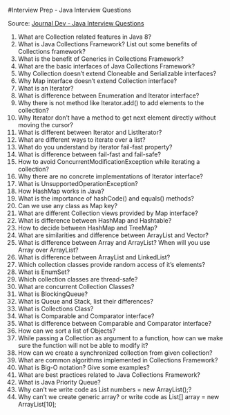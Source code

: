 #Interview Prep - Java Interview Questions

Source: [Journal Dev - Java Interview Questions](http://www.journaldev.com/1330/java-collections-interview-questions-and-answers)

1. What are Collection related features in Java 8?
2. What is Java Collections Framework? List out some benefits of Collections framework?
3. What is the benefit of Generics in Collections Framework?
4. What are the basic interfaces of Java Collections Framework?
5. Why Collection doesn’t extend Cloneable and Serializable interfaces?
6. Why Map interface doesn’t extend Collection interface?
7. What is an Iterator?
8. What is difference between Enumeration and Iterator interface?
9. Why there is not method like Iterator.add() to add elements to the collection?
10. Why Iterator don’t have a method to get next element directly without moving the cursor?
11. What is different between Iterator and ListIterator?
12. What are different ways to iterate over a list?
13. What do you understand by iterator fail-fast property?
14. What is difference between fail-fast and fail-safe?
15. How to avoid ConcurrentModificationException while iterating a collection?
16. Why there are no concrete implementations of Iterator interface?
17. What is UnsupportedOperationException?
18. How HashMap works in Java?
19. What is the importance of hashCode() and equals() methods?
20. Can we use any class as Map key?
21. What are different Collection views provided by Map interface?
22. What is difference between HashMap and Hashtable?
23. How to decide between HashMap and TreeMap?
24. What are similarities and difference between ArrayList and Vector?
25. What is difference between Array and ArrayList? When will you use Array over ArrayList?
26. What is difference between ArrayList and LinkedList?
27. Which collection classes provide random access of it’s elements?
28. What is EnumSet?
29. Which collection classes are thread-safe?
30. What are concurrent Collection Classes?
31. What is BlockingQueue?
32. What is Queue and Stack, list their differences?
33. What is Collections Class?
34. What is Comparable and Comparator interface?
35. What is difference between Comparable and Comparator interface?
36. How can we sort a list of Objects?
37. While passing a Collection as argument to a function, how can we make sure the function will not be able to modify it?
38. How can we create a synchronized collection from given collection?
39. What are common algorithms implemented in Collections Framework?
40. What is Big-O notation? Give some examples?
41. What are best practices related to Java Collections Framework?
42. What is Java Priority Queue?
43. Why can’t we write code as List<Number> numbers = new ArrayList<Integer>();?
44. Why can’t we create generic array? or write code as List<Integer>[] array = new ArrayList<Integer>[10];
